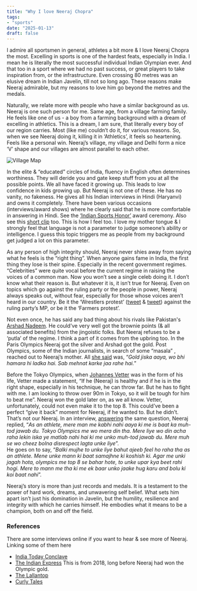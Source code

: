 ```yaml
---
title: "Why I love Neeraj Chopra"
tags:
- "sports"
date: "2025-01-13"
draft: false
---
```


I admire all sportsmen in general, athletes a bit more & I love Neeraj Chopra the most. Excelling in sports is one of the hardest feats, especially in India. I mean he is literally the most successful individual Indian Olympian ever. And that too in a sport where we had no past success, or great players to take inspiration from, or the infrastructure. Even crossing 80 metres was an elusive dream in Indian Javelin, till not so long ago. These reasons make Neeraj admirable, but my reasons to love him go beyond the metres and the medals.

Naturally, we relate more with people who have a similar background as us. Neeraj is one such person for me. Same age, from a village farming family. He feels like one of us - a boy from a farming background with a dream of excelling in athletics. This is a dream, I am sure, that literally every boy of our region carries. Most (like me) couldn’t do it, for various reasons. So, when we see Neeraj doing it, killing it in ‘Athletics’, it feels so heartening. Feels like a personal win. Neeraj’s village, my village and Delhi form a nice ‘V’ shape and our villages are almost parallel to each other.

![Village Map](/neeraj_chopra_1.png)

In the elite & “educated” circles of India, fluency in English often determines worthiness. They will deride you and gate keep stuff from you at all the possible points. We all have faced it growing up. This leads to low confidence in kids growing up. But Neeraj is not one of these. He has no vanity, no fakeness. He gives all his Indian interviews in Hindi (Haryanvi) and owns it completely. There have been various occasions (interviews/award shows) where he clearly said that he is more comfortable in answering in Hindi. See the [‘Indian Sports Honor’](https://www.youtube.com/watch?v=lyFcM2bEPuM&ab_channel=IndianSportsHonours) award ceremony. Also see this [short clip](https://x.com/Neeraj_chopra1/status/1729089507776168300) too. This is how I feel too. I love my mother tongue & I strongly feel that language is not a parameter to judge someone’s ability or intelligence. I guess this topic triggers me as people from my background get judged a lot on this parameter.

As any person of high integrity should, Neeraj never shies away from saying what he feels is the “right thing”. When anyone gains fame in India, the first thing they lose is their spine. Especially in the recent government regimes. “Celebrities” were quite vocal before the current regime in raising the voices of a common man. Now you won’t see a single celeb doing it. I don’t know what their reason is. But whatever it is, it isn’t true for Neeraj. Even on topics which go against the ruling party or the people in power, Neeraj always speaks out, without fear, especially for those whose voices aren’t heard in our country. Be it the ‘Wrestlers protest’ ([tweet](https://x.com/Neeraj_chopra1/status/1662801732135534593) & [tweet](https://x.com/Neeraj_chopra1/status/1651791932778217473)) against the ruling party’s MP, or be it the ‘Farmers protest’.

Not even once, he has said any bad thing about his rivals like Pakistan's [Arshad Nadeem](https://en.wikipedia.org/wiki/Arshad_Nadeem). He could’ve very well got the brownie points (& all associated benefits) from the jingoistic folks. But Neeraj refuses to be a ‘putla’ of the regime. I think a part of it comes from the upbring too. In the Paris Olympics Neeraj got the silver and Arshad got the gold. Post Olympics, some of the Indian journalists, in search of some “masala” , reached out to Neeraj’s mother. All [she said](https://www.youtube.com/watch?v=66q2IuxE_Kg&ab_channel=TheEconomicTimes) was, “*Gold jiska aaya, wo bhi hamara hi ladka hai. Sab mehnat karke jaa rahe hai.*”

Before the Tokyo Olympics, when [Johannes Vetter](https://en.wikipedia.org/wiki/Johannes_Vetter) was in the form of his life, Vetter made a statement, “If he (Neeraj) is healthy and if he is in the right shape, especially in his technique, he can throw far. But he has to fight with me. I am looking to throw over 90m in Tokyo, so it will be tough for him to beat me”. Neeraj won the gold later on, as we all know. Vetter, unfortunately, could not even make it to the top 8. This could’ve been a perfect “give it back” moment for Neeraj, if he wanted to. But he didn’t. That’s not our Neeraj. In an interview, [answering](https://youtu.be/gw3aV489Rnk?si=GyX7ObLMIClBKCTg&t=3580) the same question, Neeraj replied, “*As an athlete, mere man me kabhi nahi aaya ki me is baat ka muh-tod jawab du. Tokyo Olympics me wo mera din tha. Mere liye wo din acha raha lekin iska ye matlab nahi hai ki me unko muh-tod jawab du. Mere muh se wo cheez bolna disrespect lagta unke liye*”.\
He goes on to say, “*Balki mujhe to unke liye bahut ajeeb feel ho raha tha as an athlete. Mene unke mann ki baat samajhne ki koshish ki. Agar me unki jagah hota, olympics me top 8 se bahar hote, to unke upar kya beet rahi hogi. Mere to mann me tha ki me ek baar unko jaake hug karu and bolu ki koi baat nahi*”.

Neeraj’s story is more than just records and medals. It is a testament to the power of hard work, dreams, and unwavering self belief. What sets him apart isn’t just his domination in Javelin, but the humility, resilience and integrity with which he carries himself. He embodies what it means to be a champion, both on and off the field.

### References

There are some interviews online if you want to hear & see more of Neeraj. Linking some of them here

- [India Today Conclave](https://www.youtube.com/watch?v=_uCd5re4cEY&ab_channel=IndiaTodayConclave) 
- [The Indian Express](https://www.youtube.com/watch?v=xf6UC9cZs_o&ab_channel=TheIndianExpress) This is from 2018, long before Neeraj had won the Olympic gold.
- [The Lallantop](https://www.youtube.com/watch?v=gw3aV489Rnk&ab_channel=TheLallantop)
- [Curly Tales](https://www.youtube.com/watch?v=98pcEOmMg20&ab_channel=CurlyTales)